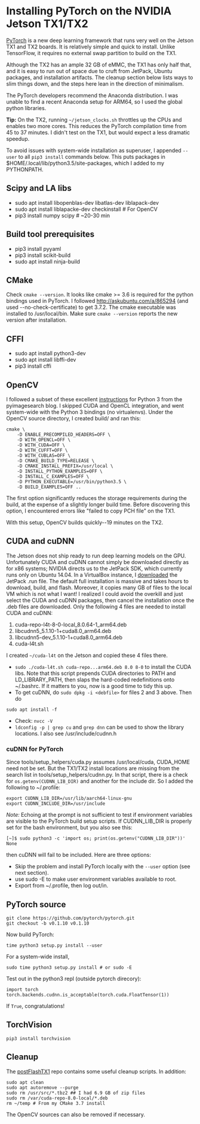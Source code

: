 # Installing PyTorch on the NVIDIA Jetson TX1/TX2

[PyTorch](http://pytorch.org/) is a new deep learning framework that runs very well on the Jetson TX1 and TX2 boards. It is relatively simple and quick to install. Unlike TensorFlow, it requires no external swap partition to build on the TX1.

Although the TX2 has an ample 32 GB of eMMC, the TX1 has only half that, and it is easy to run out of space due to cruft from JetPack, Ubuntu packages, and installation artifacts. The cleanup section below lists ways to slim things down, and the steps here lean in the direction of minimalism.

The PyTorch developers recommend the Anaconda distribution. I was unable to find a recent Anaconda setup for ARM64, so I used the global python libraries.

**Tip:** On the TX2, running `~/jetson_clocks.sh` throttles up the CPUs and enables two more cores. This reduces the PyTorch compilation time from 45 to 37 minutes. I didn't test on the TX1, but would expect a less dramatic speedup.

To avoid issues with system-wide installation as superuser, I appended `--user` to all `pip3 install` commands below. This puts packages in $HOME/.local/lib/python3.5/site-packages, which I added to my PYTHONPATH.

## Scipy and LA libs
 - sudo apt install libopenblas-dev libatlas-dev liblapack-dev
 - sudo apt install liblapacke-dev checkinstall # For OpenCV
 - pip3 install numpy scipy  # ~20-30 min

## Build tool prerequisites
 - pip3 install pyyaml
 - pip3 install scikit-build
 - sudo apt install ninja-build

## CMake
Check `cmake --version`. It looks like cmake >= 3.6 is required for the python bindings used in PyTorch. I followed http://askubuntu.com/a/865294 (and used --no-check-certificate) to get 3.7.2. The cmake executable was installed to /usr/local/bin. Make sure `cmake --version` reports the new version after installation.

## CFFI
 - sudo apt install python3-dev
 - sudo apt install libffi-dev
 - pip3 install cffi

## OpenCV
I followed a subset of these excellent [instructions](http://www.pyimagesearch.com/2016/10/24/ubuntu-16-04-how-to-install-opencv/) for Python 3 from the pyimagesearch blog. I skipped CUDA and OpenCL integration, and went system-wide with the Python 3 bindings (no virtualenvs). Under the OpenCV source directory, I created build/ and ran this:
```
cmake \
    -D ENABLE_PRECOMPILED_HEADERS=OFF \
    -D WITH_OPENCL=OFF \
    -D WITH_CUDA=OFF \
    -D WITH_CUFFT=OFF \
    -D WITH_CUBLAS=OFF \
    -D CMAKE_BUILD_TYPE=RELEASE \
    -D CMAKE_INSTALL_PREFIX=/usr/local \
    -D INSTALL_PYTHON_EXAMPLES=OFF \
    -D INSTALL_C_EXAMPLES=OFF \
    -D PYTHON_EXECUTABLE=/usr/bin/python3.5 \
    -D BUILD_EXAMPLES=OFF ..
```
The first option significantly reduces the storage requirements during the build, at the expense of a slightly longer build time. Before discovering this option, I encountered errors like "failed to copy PCH file" on the TX1.

With this setup, OpenCV builds quickly--19 minutes on the TX2.

## CUDA and cuDNN
The Jetson does not ship ready to run deep learning models on the GPU. Unfortunately CUDA and cuDNN cannot simply be downloaded directly as for x86 systems; NVIDIA directs us to the JetPack SDK, which currently runs only on Ubuntu 14.04. In a VirtualBox instance, I [downloaded](https://developer.nvidia.com/embedded/downloads) the JetPack .run file. The default full installation is massive and takes hours to download, build, and flash. Moreover, it copies many GB of files to the local VM which is not what I want! I realized I could avoid the overkill and just select the CUDA and cuDNN packages, then cancel the installation once the .deb files are downloaded. Only the following 4 files are needed to install CUDA and cuDNN:
   1. cuda-repo-l4t-8-0-local_8.0.64-1_arm64.deb
   2. libcudnn5_5.1.10-1+cuda8.0_arm64.deb
   3. libcudnn5-dev_5.1.10-1+cuda8.0_arm64.deb
   4. cuda-l4t.sh

I created `~/cuda-l4t` on the Jetson and copied these 4 files there.
 - `sudo ./cuda-l4t.sh cuda-repo...arm64.deb 8.0 8-0` to install the CUDA libs. Note that this script prepends CUDA directories to PATH and LD_LIBRARY_PATH, then slaps the hard-coded redefinitions onto ~/.bashrc. If it matters to you, now is a good time to tidy this up.
 - To get cuDNN, do
`sudo dpkg -i <debfile>` for files 2 and 3 above. Then do
```
sudo apt install -f
```
 - Check: `nvcc -V`
 - `ldconfig -p | grep cu` and `grep dnn` can be used to show the library locations. I also see /usr/include/cudnn.h

### cuDNN for PyTorch
Since tools/setup_helpers/cuda.py assumes /usr/local/cuda, CUDA_HOME need not be set. But the TX1/TX2 install locations are missing from the search list in tools/setup_helpers/cudnn.py. In that script, there is a check for `os.getenv(CUDNN_LIB_DIR)` and another for the include dir. So I added the following to ~/.profile:
```
export CUDNN_LIB_DIR=/usr/lib/aarch64-linux-gnu
export CUDNN_INCLUDE_DIR=/usr/include
```
*Note:* Echoing at the prompt is not sufficient to test if environment variables are visible to the PyTorch build setup scripts. If CUDNN_LIB_DIR is properly set for the bash environment, but you also see this:
```
[~]$ sudo python3 -c 'import os; print(os.getenv("CUDNN_LIB_DIR"))'
None
```
then cuDNN will fail to be included. Here are three options:
 - Skip the problem and install PyTorch locally with the `--user` option (see next section).
 - use sudo -E to make user environment variables available to root.
 - Export from ~/.profile, then log out/in.

## PyTorch source
```
git clone https://github.com/pytorch/pytorch.git
git checkout -b v0.1.10 v0.1.10
```

Now build PyTorch:
```
time python3 setup.py install --user
```
For a system-wide install,
```
sudo time python3 setup.py install # or sudo -E
```
Test out in the python3 repl (outside pytorch direcory):
```
import torch
torch.backends.cudnn.is_acceptable(torch.cuda.FloatTensor(1))
```
If `True`, congratulations!

## TorchVision
`pip3 install torchvision`

## Cleanup
The [postFlashTX1](https://github.com/jetsonhacks/postFlashTX1.git) repo contains some useful cleanup scripts. In addition:
```
sudo apt clean
sudo apt autoremove --purge
sudo rm /usr/src/*.tbz2 ## I had 6.9 GB of zip files
sudo rm /var/cuda-repo-8.0-local/*.deb
rm ~/temp # From my CMake 3.7 install
```
The OpenCV sources can also be removed if necessary.

